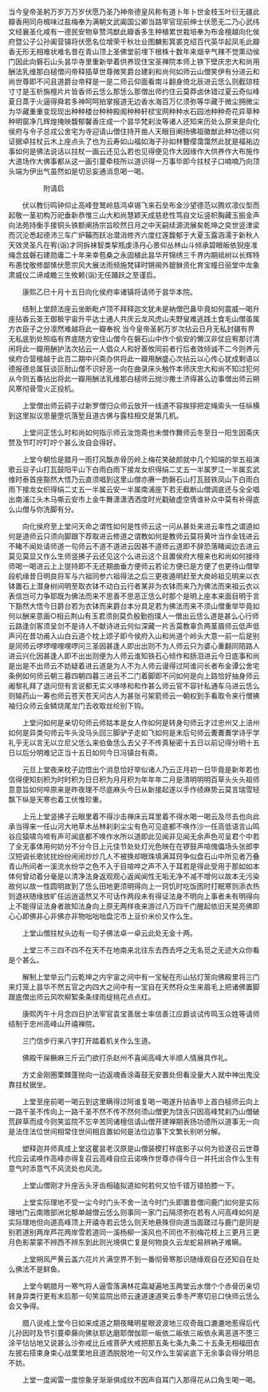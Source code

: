 <!-- { "loadSidebar": true } -->
当今皇帝圣躬万岁万万岁伏愿乃圣乃神帝德皇风称有道卜年卜世金枝玉叶衍无疆此瓣香用同舟楫味过盐梅奉为满朝文武阖国公卿当路宰官现前绅士伏愿无二乃心武纬文经襄圣化咸有一德民安物阜赞鸿猷此瓣香多生种植累世栽培奉为布金檀越向化侯府暨公子公孙阖营镇将伏愿名位增荣千秋壮业图麟影箕裘克绍百代英华起凤毛此瓣香无形无相难状难名昔在青山顶上圣佛堂前埋下根株十数年来烟辛气辣不觉熏动侯门因此向磐石山头昙华寺里重新举着供养现住宝圣禅院本师上铁下壁庆忠大和尚用酬法乳维那白槌僧问帝释插草世尊微笑爵台建刹和尚何如师云山僧笑伊有分进云和尚世尊即不问且道爵台帝释是一是二师云仰面看南斗翻身倚北辰进云恁么则截琼枝寸寸是玉析旃檀片片皆香师云恁么那恁么那僧出师约住云莫莽卤休错过夏云奇似峰夏日蒸于火逼得舜若多神呵呵拍掌报道无边香水海百万亿须弥等华藏于微尘拥微尘为华藏重重变现现出种种楼台种种殿阁种种轩棂宝网种种水石园池种种奇花异草种种明窗净几辉煌掩映馥郁馨香庄成一个昙华梵刹汝等诸人还知来历处么原来是向化侯府与令子总戎公舍宅为寺迎请山僧住持开凿人天眼目阐扬佛祖徽猷此种功德以何证据卓拄杖云木上座点头了也为云寿如山福如海子孙如林簪缨霭霭然此犹是福祐边事如何是佛法说话以拄杖一画云还见么若也见得便见作大因缘作大供养作大布施作大道场作大佛事都从这一画引蔓牵枝所以道识得一万事毕即今拄杖子口喃喃乃向顶　头端为伊出气虽然如是切忌妄通消息喝一喝。

　　　　　附请启

　　伏以教衍鸣钟仰止高峰登鹫岭慈鸿卓锡飞来石垒布金沙望德范以腾欢凛仪型而起敬一茎初构万祀垂新恭惟三山大和尚慧颖天成慈悲性笃自文坛竖帜胸藏玉振金声向法苑持衡手接铜头铁额阐扬宗旨皎然日月之中天嗣续源流展矣乾坤之奕世竖津梁而沉沦悉起德沛三车广炉鞴而跃冶潜消修齐六度红莲馥郁于大夏玉露涵濡于新秋人天效灵圣凡在宥(诣)才同拆袜智类挈瓶虔涤丹心景仰丛林山斗倾承碧眼皈依猊座准绳念兹磐石建勋庸二十年来幸苞桑之永固植此昙华开锦绣三千界内期祗树以长辉特布愚忱敬修鄙愫伏愿宗风大展法雨频施梵铎时锵阃外貔貅资化育宝幢日丽堂中龙象肃威仪二谛咸瞻三生攸赖(诣)无任踊跃之至谨启。

　　康熙乙巳十月十五日向化侯府率诸镇将请师于昙华本院。

　　结制上堂顾法座云坐断毗卢顶不拜释迦文犹未是衲僧巴鼻毕竟如何震威一喝升座拈香云圣王御极宇宙升平达士通人共庆云龙风虎山夫野叟难逃践土食毛山僧虽属方衣臣子之分凛然难越将此一瓣奉祝
当今皇帝圣躬万岁次拈云日月无私封疆有界无私底到处照临有界底随方安住山僧今在磐石山中作个偷安的懒汉非仗庇宥那讨清闲将此一瓣用酬护法次拈云一人倡众人和好善攸同前者行后者效倾诚不二今则养元侯府合营檀越于此百二期中兴斋办供将此一瓣用酬盛心次拈云以心传心犹成剩语以德报德总属狂谈叵耐山僧不识好恶一向在曲录床头触忤本师庆忠大和尚不知过犯何从今则五番拈出将此一瓣用酬法乳维那白槌师云抛沙撒土济得甚么边事僧出师云朔风寒彻骨雪火正投机。

　　上堂僧出师云鹞子过新罗僧归众师云放开一线道不容挨拶把定绳索头一任纵横到这里拟议思量堕坑落堑且道古佛与露柱相交是第几机。

　　上堂问正恁么时和尚如何指示师云汝饱斋也未僧作舞师云冬至日一阳生因斋庆赞及节叮咛叮咛个甚么汝自会得好。

　　上堂今朝恰是腊月一雨打风飘赤骨历岭上梅花笑破颜就中几个知端的举五祖演歌云豆子山打瓦鼓阳平山下白雨白雨下接龙女织得绢二丈五一半属罗江一半属玄武维时泰首座豁然大悟乃云直须唱到这里山僧亦赓一韵磐石山打瓦鼓铁凤山下白雨白雨下接龙女织得绢二丈五一半属云安一半属南浦座下若无截断山僧调底还与全全唱出南浦江头木马嘶云安市上金牛舞潇潇洒洒度时光戳破虚空倩谁补众中莫有补得底么山僧与你洗脚有分。

　　向化侯府至上堂问天命之谓性如何是性师云这一问从甚处来进云率性之谓道如何是道师云只须向脚跟下荐取进云修道之谓教如何是教师云莫将黄叶当作金钱进云不睹不闻处请师道一句师云不道不道进云因甚不道师云道即不辞恐落睹闻边去进云莫见莫显又作么生师竖拂子云还见这个么进云这个且置侯府大檀来也和尚如何接待师喝一喝进云上上提持即不无还期曲垂方便师云若论方便已是方便了也更待山僧举段机缘昔日明良将军与六祖同参六祖得法之后三更夜遁明赶至大庾岭祖见明来以衣钵置石上潜身树间明至取衣钵不动白云行者某非为衣钵而来乃为佛法而来祖云衣以表信岂可力争耶既为佛法而来不思善不思恶正恁么时那个是明上座本来面目明于言下豁然大悟今日爵台若为衣钵而来爵台本分具足若为佛法而来不须山僧重举毕竟如何以酬来意画○相云荆山有玉君须剖莫负殷勤抱璞人一僧出云恁么道是甚么心行师云路逢剑客须呈剑不是诗人不献诗进云何似深藏一片舌莫教辜负两茎眉师云低声低声问在昔功甫入山白云道个枕上颂子即今侯府入山和尚道个岭头大意一前一后是别是同师云啰啰哩哩哩啰问三圣因甚逢人即出出则不为人师云只为婆心重翻同陌路人进云兴化因甚逢人即不出出则便为人师云谁知铁石心倾作和肠泪进云今日底事和尚是出是不出师云不妨疑着进云道是为人不为人师云谩得过阿谁问长者布金谭公舍宅条例如何师云朝三暮四朝四暮三进云不二门着脚即不问如何是向上路恰好抽身师云阇黎礼拜了退问但有言说都无实义哆哆和和作甚么师云官不容针私通车马进云恁么则输药山一筹也师云苍天苍天问古人为甚张弓架箭师云一朝权到手看取令来行僧拂袖归众师云金鳞烧尾龙门去收取丝纶别下钩。

　　上堂问如何是亲切句师云师姑本是女人作如何是转身句师云才过忠州又上涪州如何是异类句师云牛头没马头回三脚驴子走如飞如何是末后句师云聻聻聻学诗乎学礼乎无以言无以立尼父恁么来伯鱼恁么去父子不传真秘密十五日以前记得分明十五日以后分明难记正当十五日如何今日冯镇台有斋。

　　元旦上堂夜来枕子边悟出个消息恰好举似诸人乃云正月初一日毕竟是新年若也信得便知刻积为时时积为日日积为月月积为年年年二月是清明明明百草头头头祖师意意旨如何啐原来是昨夜理不尽底麻头今日从新接起遂以手作绩麻势云莫言瑞雪轻飘下纵是天寒也着工伏惟珍重。

　　上元上堂竖拂子云眼里着不得沙击禅床云耳里着不得水喝一喝云及尽去也向此承当得来一任山河大地草木丛林刹刹尘尘有色可见底都不唤作沙一任高低语言山鸣谷应猿啸鸟啼有声可闻底都不唤作水所以道即此见闻非见闻无余声色可呈君个中若了全无事体用何妨分不分今日上元佳节处处灯光色映在在锣鼓声喧傀儡场头张郎李汉短调长歌扰扰纷纷闹闹炒炒几人不被换却眼珠填满耳窍争似盘石山中所见者万叠青山所间者一溪流水纷华之色不入于目喧哗之声不入于耳若是得此受用于那如如本体何曾动着分毫是以清净法身返观观心返闻闻性无垢无净不减不增何以故本无污染故何以故一性圆明故到了恁么田地更须明得向上一窍饥时吃饭困时打眠寒则添衣热则退袄随缘放旷任运逍遥然又不可话作两段未有得证法身不明向上事者未有明得向上不能得证法身者故知法身向上原无两样夜来游过八万四千门醒起依旧天晃亮佛即心心即佛非心非佛亦非物咄咄咄盘沱市上豆价米价又作么生。

　　上堂山僧拄杖头边有一句子佛法卓一卓云此处无金十两。

　　上堂三不三四不四不在天不在地南来北往东去西去呼之无名觅之无迹大众你看是个甚么。

　　解制上堂举云门云乾坤之内宇宙之间中有一宝秘在形山拈灯笼向佛殿里将三门来灯笼上昙华不然五官之内四大之间中有一宝自在天然将众生来眉毛上把诸佛置脚跟底僧出师云风吹柳絮条条绿雨绽桃花点点红。

　　康熙丙午十月念四日护法宰官袁宝善居士率信善江应爵谈试传鸣玉众姓等请师结制于忠州高峰山开禧禅院。

　　三门信步行来八字打开踏着机关作么生道。

　　佛殿干屎橛麻三斤云门欲打杀赵州不喜闻高峰大半顺人情展具作礼。

　　方丈金刚圈栗棘蓬抛向一边返魂香涂毒鼓无安置处但看没量大人就中神出鬼没靠拄杖据坐。

　　上堂至座前喝一喝云到这里瞒得过阿谁复喝一喝遂升拈香毕上首白槌师云向上一路千圣不传向上一路千圣不然不传不然何须山僧更为饶舌只因高峰梵刹乃山僧破荒辟草而成今则笑监院不忘辛苦同诸檀信请山僧开建禅期表扬功德所以道事无一向是法住法位世间相常住世间相且置如何是法位边事下文繁长别听分解。

　　塑释迦并师真成上堂这瞿昙老汉原是山僧装模打样底影子以何为验遂召云世尊代应云诺唤作高峰亦得复召云高峰自应云诺唤作世尊亦得今日一并托出合作么生有意气时添意气不风流处也风流。

　　上堂山僧刚才升座舌头牙齿相磕拟道如何若何又怕千错万错拍膝一下。

　　上堂实际理地不受一尘今时门头不舍一法今时门头即置昔僧问鹿门如何是实际理地门云南赡部洲北郁单越僧云恁么则事同一家门云隔须弥在若有人问高峰如何是实际理地但向道高峰顶上开禧寺若云恁么则天地悬殊但向道当面蹉过与鹿门是同是别若道别两岸芦花两岸雪若道同一溪杨柳一溪风也不同也不别梅花枝上三更月三更月色影蒙蒙不辨西不辨东到此则光境俱亡复是何物良久云龙蛇易辨衲子难瞒。

　　上堂朔风严黄云盖六花片片满空界不到一番彻骨寒那识随缘观自在还知自在处么佛法不是鲜鱼。

　　上堂今朝腊月一寒气将人逼雪落满林花霜凝遍地玉两堂云水僧个个赤骨历亲切转身异类行更有末后那一句笑监院出师云速道速道笑云季冬严寒切忌口快师云恁么会又争得。

　　腊八说戒上堂今日如来成道之期夜睹明星眼波波地三叹奇哉口漉漉地惹得后代儿孙因时及节引蔓牵藤向佛驮耶达磨耶僧伽耶一皈依二皈依三皈依永离恶道不堕三涂平怗怗地又说甚么沙弥戒比丘戒菩萨大戒把那五条七条九条二十五条无相福田衣左披右搭束身束心战栗栗地且道洒脱脱地一句又作么生袈裟底下无余事会得分明总不妨。

　　上堂一度闻雷一度惊象牙渐渐俱成纹不因声自耳门入那得花从口角生喝一喝。

